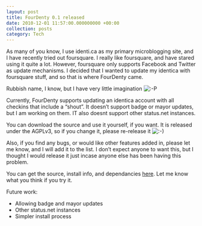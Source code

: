 ```yaml
---
layout: post
title: FourDenty 0.1 released
date: 2010-12-01 11:57:00.000000000 +00:00
collection: posts
category: Tech
---
```


As many of you know, I use identi.ca as my primary microblogging site, and I have recently tried out foursquare. I really like foursquare, and have stared using it quite a lot. However, foursquare only supports Facebook and Twitter as update mechanisms. I decided that I wanted to update my identica with foursquare stuff, and so that is where FourDenty came.

Rubbish name, I know, but I have very little imagination ![:-P](http://www.10people.co.uk/wp-includes/images/smilies/icon_razz.gif)

Currently, FourDenty supports updating an identica account with all checkins that include a “shout”. It doesn’t support badge or mayor updates, but I am working on them. IT also doesnt support other status.net instances.

You can download the source and use it yourself, if you want. It is released under the AGPLv3, so if you change it, please re-release it ![:-)](http://www.10people.co.uk/wp-includes/images/smilies/icon_smile.gif)

Also, if you find any bugs, or would like other features added in, please let me know, and I will add it to the list. I don’t expect anyone to want this, but I thought I would release it just incase anyone else has been having this problem.

You can get the source, install info, and dependancies [here](http://10people.co.uk/index.php/fourdenty). Let me know what you think if you try it.

Future work:

- Allowing badge and mayor updates
- Other status.net instances
- Simpler install process

